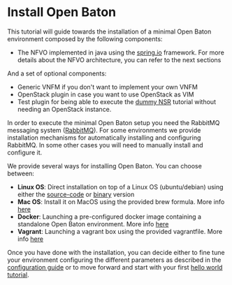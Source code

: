 # Install Open Baton 

This tutorial will guide towards the installation of a minimal Open Baton environment composed by the following components: 

* The NFVO implemented in java using the [spring.io][spring] framework. For more details about the NFVO architecture, you can refer to the next sections

And a set of optional components: 

* Generic VNFM if you don't want to implement your own VNFM
* OpenStack plugin in case you want to use OpenStack as VIM
* Test plugin for being able to execute the [dummy NSR][dummy-NSR] tutorial without needing an OpenStack instance. 

In order to execute the minimal Open Baton setup you need the RabbitMQ messaging system ([RabbitMQ][reference-to-rabbit-site]). For some environments we provide installation mechanisms for automatically installing and configuring RabbitMQ. In some other cases you will need to manually install and configure it.

We provide several ways for installing Open Baton. You can choose between: 

* **Linux OS**: Direct installation on top of a Linux OS (ubuntu/debian) using either the [source-code][nfvo-installation-src] or [binary][nfvo-installation-deb] version
* **Mac OS**: Install it on MacOS using the provided brew formula. More info [here][macos]
* **Docker**: Launching a pre-configured docker image containing a standalone Open Baton environment. More info [here][docker]
* **Vagrant**: Launching a vagrant box using the provided vagrantfile. More info [here][vagrant]

Once you have done with the installation, you can decide either to fine tune your environment configuring the different parameters as described in the [configuration guide][nfvo-configuration] or to move forward and start with your first [hello world tutorial][dummy-NSR].


[spring]:https://spring.io
[localhost:8080]:http://localhost:8080/
[dummy-NSR]:dummy-NSR.md
[docker]: nfvo-installation-docker.md
[macos]: nfvo-installation-mac.md
[nfvo-configuration]: nfvo-configuration.md
[nfvo-installation-deb]: nfvo-installation-deb.md
[nfvo-installation-src]: nfvo-installation-src.md
[use-openbaton]:use.md
[reference-to-rabbit-site]:https://www.rabbitmq.com/
[vagrant]: nfvo-installation-vagrant.md
[zabbix-server-configuration]:zabbix-server-configuration.md

<!---
Script for open external links in a new tab
-->
<script type="text/javascript" charset="utf-8">
      // Creating custom :external selector
      $.expr[':'].external = function(obj){
          return !obj.href.match(/^mailto\:/)
                  && (obj.hostname != location.hostname);
      };
      $(function(){
        $('a:external').addClass('external');
        $(".external").attr('target','_blank');
      })
</script>
